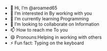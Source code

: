 - 👋 Hi, I’m @aroamed65
- 👀 I’m interested in By working with you  
- 🌱 I’m currently learning Programming 
- 💞️ I’m looking to collaborate on Information 
- 📫 How to reach me To you 
- 😄 Pronouns:Helping in working with others 
- ⚡ Fun fact: Typing on the keyboard
  

<!---
aroamed65/aroamed65 is a ✨ special ✨ repository because its `README.md` (this file) appears on your GitHub profile.
You can click the Preview link to take a look at your changes.
--->
